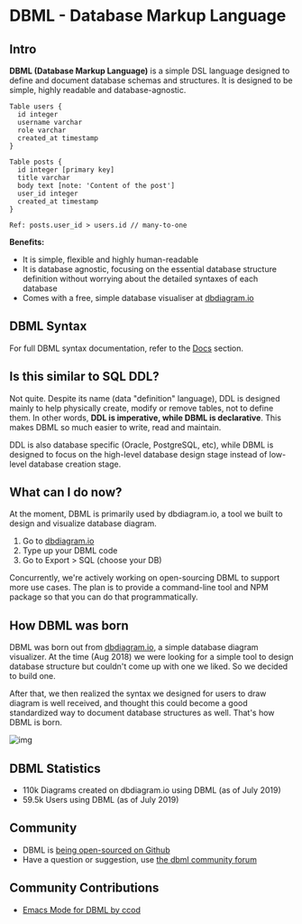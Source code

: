 # DBML - Database Markup Language

## Intro

**DBML (Database Markup Language)** is a simple DSL language designed to define and document database schemas and structures.
It is designed to be simple, highly readable and database-agnostic.


    Table users {
      id integer
      username varchar
      role varchar
      created_at timestamp
    }

    Table posts {
      id integer [primary key]
      title varchar
      body text [note: 'Content of the post']
      user_id integer
      created_at timestamp
    }

    Ref: posts.user_id > users.id // many-to-one


**Benefits:**

* It is simple, flexible and highly human-readable
* It is database agnostic, focusing on the essential database structure definition without worrying about the detailed syntaxes of each database
* Comes with a free, simple database visualiser at [dbdiagram.io](https://dbdiagram.io)

## DBML Syntax

For full DBML syntax documentation, refer to the [Docs](/docs/) section.


## Is this similar to SQL DDL?

Not quite. Despite its name (data "definition" language), DDL is designed mainly to help physically create, modify or
remove tables, not to define them. In other words, **DDL is imperative, while DBML is declarative**. This makes DBML
 so much easier to write, read and maintain.

DDL is also database specific (Oracle, PostgreSQL, etc), while DBML is designed to focus on the high-level database
 design stage instead of low-level database creation stage.



## What can I do now?

At the moment, DBML is primarily used by dbdiagram.io, a tool we built to design and visualize
 database diagram.

1. Go to [dbdiagram.io](https://dbdiagram.io)
2. Type up your DBML code
3. Go to Export > SQL (choose your DB)

Concurrently, we're actively working on open-sourcing DBML to support more use cases. The plan is to provide a command-line tool and NPM
package so that you can do that programmatically.


## How DBML was born

DBML was born out from [dbdiagram.io](https://dbdiagram.io), a simple database diagram visualizer. At the time (Aug 2018) we were looking for
 a simple tool to design database structure but couldn't come up with one we liked. So we decided to build one.

After that, we then realized the syntax we designed for users to draw diagram is well received, and thought this could
 become a good standardized way to document database structures as well. That's how DBML is born.

![img](https://i.imgur.com/8T1tIZp.gif)

## DBML Statistics

* 110k Diagrams created on dbdiagram.io using DBML (as of July 2019)
* 59.5k Users using DBML (as of July 2019)

## Community

* DBML is [being open-sourced on Github](https://github.com/holistics/dbml/)
* Have a question or suggestion, use [the dbml community forum](https://community.dbdiagram.io/)

## Community Contributions

* [Emacs Mode for DBML by ccod](https://github.com/ccod/dbd-mode)
